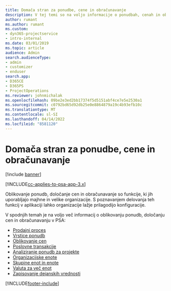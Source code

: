 ```yaml
---
title: Domača stran za ponudbe, cene in obračunavanje
description: V tej temi so na voljo informacije o ponudbah, cenah in obračunavanju.
author: rumant
ms.author: rumant
ms.custom:
- dyn365-projectservice
- intro-internal
ms.date: 03/01/2019
ms.topic: article
audience: Admin
search.audienceType:
- admin
- customizer
- enduser
search.app:
- D365CE
- D365PS
- ProjectOperations
ms.reviewer: johnmichalak
ms.openlocfilehash: 09be2e3ed2bb17374f5d5151abf4ce7e5e2530a1
ms.sourcegitcommit: c0792bd65d92db25e0e8864879a19c4b93efb10c
ms.translationtype: MT
ms.contentlocale: sl-SI
ms.lasthandoff: 04/14/2022
ms.locfileid: "8581120"
---
```

# <a name="quoting-pricing-and-billing-home-page"></a>Domača stran za ponudbe, cene in obračunavanje

[!include [banner](../includes/psa-now-project-operations.md)]

[!INCLUDE[cc-applies-to-psa-app-3.x](../includes/cc-applies-to-psa-app-3x.md)]

Oblikovanje ponudb, določanje cen in obračunavanje so funkcije, ki jih uporabljajo majhne in velike organizacije. S poznavanjem delovanja teh funkcij v aplikaciji lahko organizacije lažje prilagodijo konfiguracije.

V spodnjih temah je na voljo več informacij o oblikovanju ponudb, določanju cen in obračunavanju v PSA:

- [Prodajni proces](basic-sales-process.md)
- [Vrstice ponudb](basic-quote-lines.md)
- [Oblikovanje cen](basic-pricing.md)
- [Poslovne transakcije](basic-business-transactions.md)
- [Analiziranje ponudb za projekte](basic-analyzing-quotes.md)
- [Organizacijske enote](advanced-organizational.md)
- [Skupine enot in enote](advanced-units.md)
- [Valuta za več enot](advanced-currency.md)
- [Zapisovanje dejanskih vrednosti](advanced-actuals.md)


[!INCLUDE[footer-include](../includes/footer-banner.md)]

